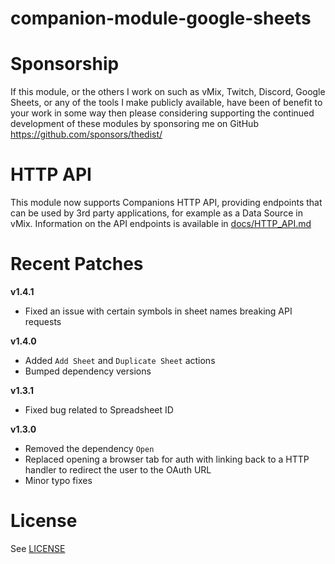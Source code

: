 # companion-module-google-sheets

# Sponsorship
If this module, or the others I work on such as vMix, Twitch, Discord, Google Sheets, or any of the tools I make publicly available, have been of benefit to your work in some way then please
considering supporting the continued development of these modules by sponsoring me on GitHub https://github.com/sponsors/thedist/


# HTTP API
This module now supports Companions HTTP API, providing endpoints that can be used by 3rd party applications, for example as a Data Source in vMix. Information on the API endpoints is available in [docs/HTTP_API.md](./docs/HTTP_API.md)



# Recent Patches
**v1.4.1**
- Fixed an issue with certain symbols in sheet names breaking API requests

**v1.4.0**
- Added `Add Sheet` and `Duplicate Sheet` actions
- Bumped dependency versions

**v1.3.1**
- Fixed bug related to Spreadsheet ID

**v1.3.0**
- Removed the dependency `Open`
- Replaced opening a browser tab for auth with linking back to a HTTP handler to redirect the user to the OAuth URL
- Minor typo fixes


# License
See [LICENSE](./LICENSE)
